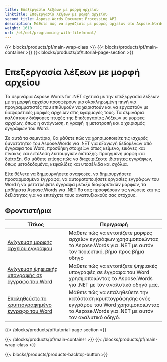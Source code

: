 ```yaml
---
title: Επεξεργασία λέξεων με μορφή αρχείου
linktitle: Επεξεργασία λέξεων με μορφή αρχείου
second_title: Aspose.Words Document Processing API
description: Μάθετε πώς να εργάζεστε με μορφές αρχείων στο Aspose.Words για .NET. Τα σεμινάρια σας καθοδηγούν στις διάφορες δυνατότητες, όπως ανίχνευση μορφής αρχείου, μετατροπή μεταξύ μορφών.
weight: 1610
url: /el/net/programming-with-fileformat/
---
```


{{< blocks/products/pf/main-wrap-class >}}
{{< blocks/products/pf/main-container >}}
{{< blocks/products/pf/tutorial-page-section >}}

# Επεξεργασία λέξεων με μορφή αρχείου

Τα σεμινάρια Aspose.Words for .NET σχετικά με την επεξεργασία λέξεων με τη μορφή αρχείου προσφέρουν μια ολοκληρωμένη πηγή για προγραμματιστές που επιθυμούν να χειριστούν και να εργαστούν με διαφορετικές μορφές αρχείων στις εφαρμογές τους. Τα σεμινάρια καλύπτουν διάφορες πτυχές της Επεξεργασίας Λέξεων με μορφές αρχείων, όπως η ανάγνωση, η γραφή, η μετατροπή και ο χειρισμός εγγράφων του Word.

Σε αυτά τα σεμινάρια, θα μάθετε πώς να χρησιμοποιείτε τις ισχυρές δυνατότητες του Aspose.Words για .NET για εξαγωγή δεδομένων από έγγραφα του Word, προσθήκη στοιχείων όπως κείμενο, εικόνες και πίνακες και εκτέλεση λειτουργιών διάταξης. προηγμένη μορφή και διάταξη. Θα μάθετε επίσης πώς να διαχειρίζεστε ιδιότητες εγγράφων, όπως μεταδεδομένα, κεφαλίδες και υποσέλιδα και σχόλια.

Είτε θέλετε να δημιουργήσετε αναφορές, να δημιουργήσετε προσαρμοσμένα έγγραφα, να αυτοματοποιήσετε εργασίες εγγράφων του Word ή να μετατρέψετε έγγραφα μεταξύ διαφορετικών μορφών, τα μαθήματα Aspose.Words για .NET θα σας προσφέρουν τις γνώσεις και τις δεξιότητες για να επιτύχετε τους αναπτυξιακούς σας στόχους.

 ## Φροντιστήρια
| Τίτλος | Περιγραφή |
| --- | --- |
| [Ανίχνευση μορφής αρχείου εγγράφου](./detect-file-format/) | Μάθετε πώς να εντοπίζετε μορφές αρχείων εγγράφων χρησιμοποιώντας το Aspose.Words για .NET με αυτόν τον περιεκτικό, βήμα προς βήμα οδηγό. |
| [Ανίχνευση ψηφιακής υπογραφής σε έγγραφο του Word](./detect-document-signatures/) | Μάθετε πώς να εντοπίζετε ψηφιακές υπογραφές σε έγγραφα του Word χρησιμοποιώντας το Aspose.Words για .NET με τον αναλυτικό οδηγό μας. |
| [Επαληθεύστε το κρυπτογραφημένο έγγραφο του Word](./verify-encrypted-document/) | Μάθετε πώς να επαληθεύετε την κατάσταση κρυπτογράφησης ενός εγγράφου του Word χρησιμοποιώντας το Aspose.Words για .NET με αυτόν τον αναλυτικό οδηγό. |
{{< /blocks/products/pf/tutorial-page-section >}}

{{< /blocks/products/pf/main-container >}}
{{< /blocks/products/pf/main-wrap-class >}}

{{< blocks/products/products-backtop-button >}}
